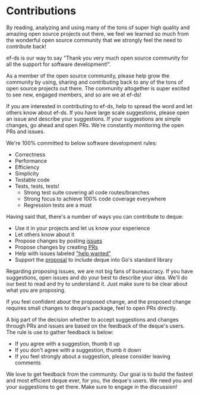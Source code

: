 # Contributions
By reading, analyzing and using many of the tons of super high quality and amazing open source projects out there, we feel we learned so much from the wonderful open source community that we strongly feel the need to contribute back!

ef-ds is our way to say "Thank you very much open source community for all the support for software development!".

As a member of the open source community, please help grow the community by using, sharing and contributing back to any of the tons of open source projects out there. The community altogether is super excited to see new, engaged members, and so are we at ef-ds!

If you are interested in contributing to ef-ds, help to spread the word and let others know about ef-ds. If you have large scale suggestions, please open an issue and describe your suggestions. If your suggestions are simple changes, go ahead and open PRs. We're constantly monitoring the open PRs and issues.

We're 100% committed to below software development rules:

- Correctness
- Performance
- Efficiency
- Simplicity
- Testable code
- Tests, tests, tests!
  - Strong test suite covering all code routes/branches
  - Strong focus to achieve 100% code coverage everywhere
  - Regression tests are a must

Having said that, there's a number of ways you can contribute to deque:

- Use it in your projects and let us know your experience
- Let others know about it
- Propose changes by posting [issues](https://github.com/ef-ds/deque/issues)
- Propose changes by creating [PRs](https://github.com/ef-ds/deque/pulls)
- Help with issues labeled ["help wanted"](https://github.com/ef-ds/deque/labels/help%20wanted)
- Support the [proposal](https://github.com/golang/go/issues/27935) to include deque into Go's standard library

Regarding proposing issues, we are not big fans of bureaucracy. If you have suggestions, open issues and do your best to describe your idea. We'll do our best to read and try to understand it. Just make sure to be clear about what you are proposing.

If you feel confident about the proposed change, and the proposed change requires small changes to deque's package, feel to open PRs directly.

A big part of the decision whether to accept suggestions and changes through PRs and issues are based on the feedback of the deque's users. The rule is use to gather feedback is below:
- If you agree with a suggestion, thumb it up
- If you don't agree with a suggestion, thumb it down
- If you feel strongly about a suggestion, please consider leaving comments

We love to get feedback from the community. Our goal is to build the fastest and most efficient deque ever, for you, the deque's users. We need you and your suggestions to get there. Make sure to engage in the discussion!
